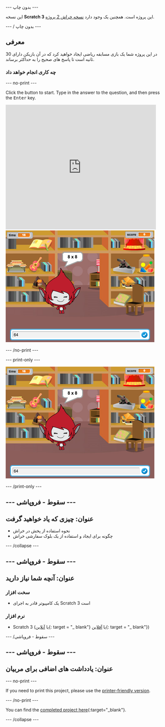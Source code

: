 \--- بدون چاپ \---

این نسخه **Scratch 3** این پروژه است. همچنین یک وجود دارد [نسخه خراش 2 پروژه](https://projects.raspberrypi.org/en/projects/brain-game-scratch2).

\--- / بدون چاپ \---

## معرفی

در این پروژه شما یک بازی مسابقه ریاضی ایجاد خواهید کرد که در آن بازیکن دارای 30 ثانیه است تا پاسخ های صحیح را به حداکثر برساند.

### چه کاری انجام خواهد داد

\--- no-print \---

Click the button to start. Type in the answer to the question, and then press the <kbd>Enter</kbd> key.

<div class="scratch-preview">
  <iframe allowtransparency="true" width="485" height="402" src="https://scratch.mit.edu/projects/embed/250234955/?autostart=false" frameborder="0" scrolling="no"></iframe>
  <img src="images/brain-final.png">
</div>

\--- /no-print \---

\--- print-only \---

![Brain Game](images/brain-final.png)

\--- /print-only \---

## \--- سقوط - فروپاشی \---

## عنوان: چیزی که یاد خواهید گرفت

+ نحوه استفاده از پخش در خراش
+ چگونه برای ایجاد و استفاده از یک بلوک سفارشی خراش

\--- /collapse \---

## \--- سقوط - فروپاشی \---

## عنوان: آنچه شما نیاز دارید

### سخت افزار

+ یک کامپیوتر قادر به اجرای Scratch 3 است

### نرم افزار

+ Scratch 3 (یا [آنلاین](http://rpf.io/scratchon){: target = "_ blank"} یا [آفلاین](http://rpf.io/scratchoff){: target = "_ blank"})

\--- /سقوط - فروپاشی \---

## \--- سقوط - فروپاشی \---

## عنوان: یادداشت های اضافی برای مربیان

\--- no-print \---

If you need to print this project, please use the [printer-friendly version](https://projects.raspberrypi.org/en/projects/brain-game/print).

\--- /no-print \---

You can find the [completed project here](http://rpf.io/p/en/brain-game-get){:target="_blank"}.

\--- /collapse \---